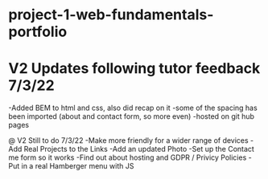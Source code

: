 # project-1-web-fundamentals-portfolio






# V2 Updates following tutor feedback 7/3/22
-Added BEM to html and css, also did recap on it
-some of the spacing has been imported (about and contact form, so more even)
-hosted on git hub pages

@ V2 Still to do 7/3/22
-Make more friendly for a wider range of devices
-Add Real Projects to the Links
-Add an updated Photo
-Set up the Contact me form so it works
-Find out about hosting and GDPR / Privicy Policies
-Put in a real Hamberger menu with JS

